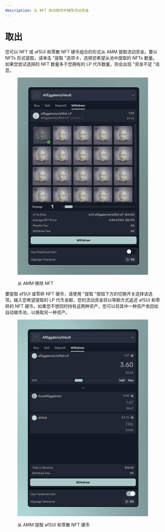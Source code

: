 ```yaml
---
description: 从 NFT 自动做市中移除流动资金
---
```


# 取出

您可以 NFT 或 afSUI 和零散 NFT 硬币组合的形式从 AMM 提取流动资金。要以 NFTs 形式提取，请单击 "提取 "选项卡，选择您希望从池中提取的 NFTs 数量。如果您尝试选择的 NFT 数量多于您拥有的 LP 代币数量，则会出现 "资金不足 "消息。

<figure><img src="../../.gitbook/assets/image (6).png" alt=""><figcaption><p>从 AMM 移除 NFT</p></figcaption></figure>

要提取 afSUI 或零碎 NFT 硬币，请使用 "提取 "按钮下方的切换开关选择该选项。输入您希望提取的 LP 代币金额，您的流动资金将以等额方式返还 afSUI 和零碎的 NFT 硬币。如果您不想同时持有这两种资产，您可以将其中一种资产卖回给 自动做市池，以换取另一种资产。

<figure><img src="../../.gitbook/assets/image (7).png" alt=""><figcaption><p>从 AMM 提取 afSUI 和零散 NFT 硬币</p></figcaption></figure>
